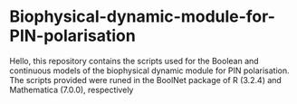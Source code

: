 # Biophysical-dynamic-module-for-PIN-polarisation
Hello, this repository contains the scripts used for the Boolean and continuous models of the biophysical dynamic module for PIN polarisation. The scripts provided were runed in the BoolNet package of R (3.2.4) and Mathematica (7.0.0), respectively
